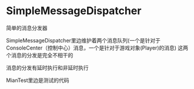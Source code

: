 # SimpleMessageDispatcher
简单的消息分发器

SimpleMessageDispatcher里边维护着两个消息队列(一个是针对于ConsoleCenter（控制中心）消息，一个是针对于游戏对象(Player)的消息)
这两个消息的分发是完全不相干的

消息的分发有延时执行和非延时执行

MianTest里边是测试的代码

